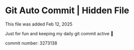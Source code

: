 # Git Auto Commit | Hidden File

This file was added Feb 12, 2025

Just for fun and keeping my daily git commit active 🤪

commit number: 3273138
